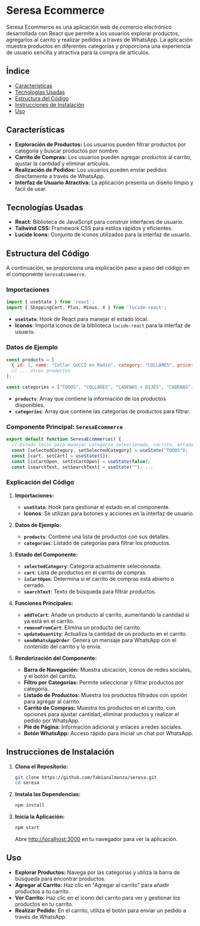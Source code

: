 

# Seresa Ecommerce

Seresa Ecommerce es una aplicación web de comercio electrónico desarrollada con React que permite a los usuarios explorar productos, agregarlos al carrito y realizar pedidos a través de WhatsApp. La aplicación muestra productos en diferentes categorías y proporciona una experiencia de usuario sencilla y atractiva para la compra de artículos.

## Índice

- [Características](#características)
- [Tecnologías Usadas](#tecnologías-usadas)
- [Estructura del Código](#estructura-del-código)
- [Instrucciones de Instalación](#instrucciones-de-instalación)
- [Uso](#uso)



## Características

- **Exploración de Productos:** Los usuarios pueden filtrar productos por categoría y buscar productos por nombre.
- **Carrito de Compras:** Los usuarios pueden agregar productos al carrito, ajustar la cantidad y eliminar artículos.
- **Realización de Pedidos:** Los usuarios pueden enviar pedidos directamente a través de WhatsApp.
- **Interfaz de Usuario Atractiva:** La aplicación presenta un diseño limpio y fácil de usar.

## Tecnologías Usadas

- **React:** Biblioteca de JavaScript para construir interfaces de usuario.
- **Tailwind CSS:** Framework CSS para estilos rápidos y eficientes.
- **Lucide Icons:** Conjunto de iconos utilizados para la interfaz de usuario.

## Estructura del Código

A continuación, se proporciona una explicación paso a paso del código en el componente `SeresaEcommerce`.

### Importaciones

```javascript
import { useState } from 'react';
import { ShoppingCart, Plus, Minus, X } from 'lucide-react';
```

- **`useState`**: Hook de React para manejar el estado local.
- **Iconos**: Importa iconos de la biblioteca `lucide-react` para la interfaz de usuario.

### Datos de Ejemplo

```javascript
const products = [
  { id: 1, name: "Collar GUCCI en Rodio", category: "COLLARES", price: 28000, image: "https://i.imgur.com/2U5QHC3.png" },
  // ... otros productos
];

const categories = ["TODOS", "COLLARES", "CADENAS + DIJES", "CADENAS", "ARETES", "PULSERAS", "Sets", "TOPOS", "Candongas", "Gotas"];
```

- **`products`**: Array que contiene la información de los productos disponibles.
- **`categories`**: Array que contiene las categorías de productos para filtrar.

### Componente Principal: `SeresaEcommerce`

```javascript
export default function SeresaEcommerce() {
  // Estado local para manejar categoría seleccionada, carrito, estado del carrito y texto de búsqueda
  const [selectedCategory, setSelectedCategory] = useState("TODOS");
  const [cart, setCart] = useState([]);
  const [isCartOpen, setIsCartOpen] = useState(false);
  const [searchText, setSearchText] = useState(""); ...
```

### Explicación del Código

1. **Importaciones:**
   - **`useState`**: Hook para gestionar el estado en el componente.
   - **Iconos**: Se utilizan para botones y acciones en la interfaz de usuario.

2. **Datos de Ejemplo:**
   - **`products`**: Contiene una lista de productos con sus detalles.
   - **`categories`**: Listado de categorías para filtrar los productos.

3. **Estado del Componente:**
   - **`selectedCategory`**: Categoria actualmente seleccionada.
   - **`cart`**: Lista de productos en el carrito de compras.
   - **`isCartOpen`**: Determina si el carrito de compras está abierto o cerrado.
   - **`searchText`**: Texto de búsqueda para filtrar productos.

4. **Funciones Principales:**
   - **`addToCart`**: Añade un producto al carrito, aumentando la cantidad si ya está en el carrito.
   - **`removeFromCart`**: Elimina un producto del carrito.
   - **`updateQuantity`**: Actualiza la cantidad de un producto en el carrito.
   - **`sendWhatsAppOrder`**: Genera un mensaje para WhatsApp con el contenido del carrito y lo envía.

5. **Renderización del Componente:**
   - **Barra de Navegación:** Muestra ubicación, iconos de redes sociales, y el botón del carrito.
   - **Filtro por Categorías:** Permite seleccionar y filtrar productos por categoría.
   - **Listado de Productos:** Muestra los productos filtrados con opción para agregar al carrito.
   - **Carrito de Compras:** Muestra los productos en el carrito, con opciones para ajustar cantidad, eliminar productos y realizar el pedido por WhatsApp.
   - **Pie de Página:** Información adicional y enlaces a redes sociales.
   - **Botón WhatsApp:** Acceso rápido para iniciar un chat por WhatsApp.

## Instrucciones de Instalación

1. **Clona el Repositorio:**

   ```bash
   git clone https://github.com/fabianalmanza/seresa.git
   cd seresa
   ```

2. **Instala las Dependencias:**

   ```bash
   npm install
   ```

3. **Inicia la Aplicación:**

   ```bash
   npm start
   ```

   Abre [http://localhost:3000](http://localhost:3000) en tu navegador para ver la aplicación.

## Uso

- **Explorar Productos:** Navega por las categorías y utiliza la barra de búsqueda para encontrar productos.
- **Agregar al Carrito:** Haz clic en "Agregar al carrito" para añadir productos a tu carrito.
- **Ver Carrito:** Haz clic en el icono del carrito para ver y gestionar los productos en tu carrito.
- **Realizar Pedido:** En el carrito, utiliza el botón para enviar un pedido a través de WhatsApp.
